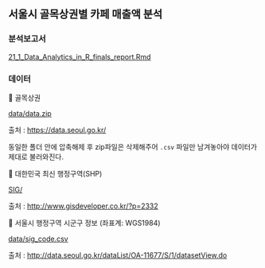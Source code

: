 ## 서울시 골목상권별 카페 매출액 분석

### 분석보고서

[21_1_Data_Analytics_in_R_finals_report.Rmd](https://github.com/cho2ji/21-1-data-analytics-in-R/blob/master/%EC%84%9C%EC%9A%B8%EC%8B%9C%20%EA%B3%A8%EB%AA%A9%EC%83%81%EA%B6%8C%EB%B3%84%20%EC%B9%B4%ED%8E%98%20%EB%A7%A4%EC%B6%9C%EC%95%A1%20%EB%B6%84%EC%84%9D/21_1_Data_Analytics_in_R_finals_report.Rmd)

### 데이터

📁 골목상권

[data/data.zip](https://github.com/cho2ji/21-1-data-analytics-in-R/blob/master/%EC%84%9C%EC%9A%B8%EC%8B%9C%20%EA%B3%A8%EB%AA%A9%EC%83%81%EA%B6%8C%EB%B3%84%20%EC%B9%B4%ED%8E%98%20%EB%A7%A4%EC%B6%9C%EC%95%A1%20%EB%B6%84%EC%84%9D/data/data.zip)

출처 : https://data.seoul.go.kr/

동일한 폴더 안에 압축해제 후 zip파일은 삭제해주어 `.csv` 파일만 남겨놓아야 데이터가 제대로 불러와진다.

📁 대한민국 최신 행정구역(SHP)

[SIG/](https://github.com/cho2ji/21-1-data-analytics-in-R/tree/master/%EC%84%9C%EC%9A%B8%EC%8B%9C%20%EA%B3%A8%EB%AA%A9%EC%83%81%EA%B6%8C%EB%B3%84%20%EC%B9%B4%ED%8E%98%20%EB%A7%A4%EC%B6%9C%EC%95%A1%20%EB%B6%84%EC%84%9D/SIG)

출처 : http://www.gisdeveloper.co.kr/?p=2332

📁 서울시 행정구역 시군구 정보 (좌표계: WGS1984)

[data/sig_code.csv](https://github.com/cho2ji/21-1-data-analytics-in-R/blob/master/%EC%84%9C%EC%9A%B8%EC%8B%9C%20%EA%B3%A8%EB%AA%A9%EC%83%81%EA%B6%8C%EB%B3%84%20%EC%B9%B4%ED%8E%98%20%EB%A7%A4%EC%B6%9C%EC%95%A1%20%EB%B6%84%EC%84%9D/data/sig_code.csv)

출처 : http://data.seoul.go.kr/dataList/OA-11677/S/1/datasetView.do

